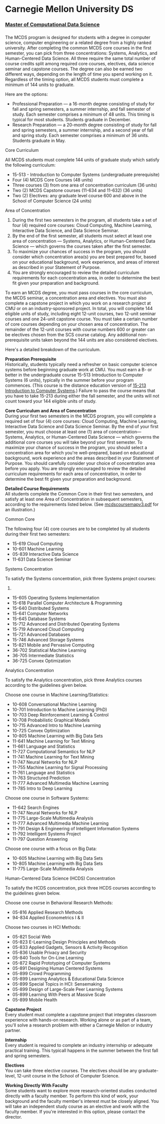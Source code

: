 # Carnegie Mellon University DS

### [Master of Computational Data Science](https://mcds.cs.cmu.edu/)

### 

The MCDS program is designed for students with a degree in computer science, computer engineering or a related degree from a highly ranked university. After completing the common MCDS core courses in the first semester, you can pick from three concentrations: Systems, Analytics, and Human-Centered Data Science. All three require the same total number of course credits split among required core courses, electives, data science seminar and capstone courses. The degree can also be earned two different ways, depending on the length of time you spend working on it. Regardless of the timing option, all MCDS students must complete a minimum of 144 units to graduate.

Here are the options:

* Professional Preparation — a 16-month degree consisting of study for fall and spring semesters, a summer internship, and fall semester of study. Each semester comprises a minimum of 48 units. This timing is typical for most students. Students graduate in December.
* Research Preparation — a 20-month degree consisting of study for fall and spring semesters, a summer internship, and a second year of fall and spring study. Each semester comprises a minimum of 36 units. Students graduate in May.

Core Curriculum

All MCDS students must complete 144 units of graduate study which satisfy the following curriculum:

* 15-513 - Introduction to Computer Systems \(undergraduate prerequisite\)
* Four \(4\) MCDS Core Courses \(48 units\)
* Three courses \(3\) from one area of concentration curriculum \(36 units\)
* Two \(2\) MCDS Capstone courses \(11-634 and 11-632\) \(36 units\)
* Two \(2\) Electives: any graduate level course 600 and above in the School of Computer Science \(24 units\)

Area of Concentration

1. During the first two semesters in the program, all students take a set of four \(4\) required core courses: Cloud Computing, Machine Learning, Interactive Data Science, and Data Science Seminar.
2. By the end of the first semester, all students must select at least one area of concentration — Systems, Analytics, or Human-Centered Data Science — which governs the courses taken after the first semester.
3. To maximize your chances of success in the program, you should consider which concentration area\(s\) you are best prepared for, based on your educational background, work experience, and  areas of interest as described in your Statement of Purpose.
4. You are strongly encouraged to review the detailed curriculum requirements for each concentration area, in order to determine the best fit given your preparation and background.

To earn an MCDS degree, you must pass courses in the core curriculum, the MCDS seminar, a concentration area and electives. You must also complete a capstone project in which you work on a research project at CMU or on an industry-sponsored project. In total, you will complete 144 eligible units of study, including eight 12-unit courses, two 12-unit seminar courses and one 24-unit capstone course. You must take a certain number of core courses depending on your chosen area of concentration. The remainder of the 12-unit courses with course numbers 600 or greater can be electives chosen from the SCS course catalog. Any additional non-prerequisite units taken beyond the 144 units are also considered electives.

Here's a detailed breakdown of the curriculum.

**Preparation Prerequisite**  
Historically, students typically need a refresher on basic computer science systems before beginning graduate work at CMU. You must earn a B- or better in the undergraduate course 15-513 Introduction to Computer Systems \(6 units\), typically in the summer before your program commences. \(This course is the distance education version of [15-213 Introduction to Computer Systems](http://www.cs.cmu.edu/~213/).\) Failure to pass the course means that you have to take 15-213 during either the fall semester, and the units will not count toward your 144 eligible units of study.

**Core Curriculum and Area of Concentration**  
During your first two semesters in the MCDS program, you will complete a required set of four \(4\) core courses: Cloud Computing, Machine Learning, Interactive Data Science and Data Science Seminar. By the end of your first semester, you must choose at least one \(1\) area of concentration— Systems, Analytics, or Human-Centered Data Science — which governs the additional core courses you will take beyond your first semester. To maximize your chance of success in the program, you should select a concentration area for which you're well-prepared, based on educational background, work experience and the areas described in your Statement of Purpose.  You should carefully consider your choice of concentration area before you apply. You are strongly encouraged to review the detailed curriculum requirements for each area of concentration, in order to determine the best fit given your preparation and background.   
  
**Detailed Course Requirements**  
All students complete the Common Core in their first two semesters, and satisfy at least one Area of Concentration in subsequent semesters, according to the requirements listed below. \(See [mcdscoursemapv3.pdf](https://mcds.cs.cmu.edu/sites/default/files/mcdscoursemapv3.pdf) for an illustration.\)

Common Core

The following four \(4\) core courses are to be completed by all students during their first two semesters:

* 15-619 Cloud Computing
* 10-601 Machine Learning
* 05-839 Interactive Data Science
* 11-631 Data Science Seminar

Systems Concentration

To satisfy the Systems concentration, pick three Systems project courses:

1. 
* 15-605 Operating Systems Implementation
* 15-618 Parallel Computer Architecture & Programming
* 15-640 Distributed Systems
* 15-641 Computer Networks
* 15-645 Database Systems
* 15-712 Advanced and Distributed Operating Systems
* 15-719 Advanced Cloud Computing
* 15-721 Advanced Databases
* 15-746 Advanced Storage Systems
* 15-821 Mobile and Pervasive Computing
* 36-702 Statistical Machine Learning
* 36-705 Intermediate Statistics
* 36-725 Convex Optimization

Analytics Concentration

To satisfy the Analytics concentration, pick three Analytics courses according to the guidelines given below.

Choose one course in Machine Learning/Statistics:

* 10-608 Conversational Machine Learning
* 10-701 Introduction to Machine Learning \(PhD\)
* 10-703 Deep Reinforcement Learning & Control
* 10-708 Probabilistic Graphical Models
* 10-715 Advanced Intro to Machine Learning
* 10-725 Convex Optimization
* 10-805 Machine Learning with Big Data Sets
* 11-641 Machine Learning for Text Mining
* 11-661 Language and Statistics
* 11-727 Computational Semantics for NLP
* 11-741 Machine Learning for Text Mining
* 11-747 Neural Networks for NLP
* 11-755 Machine Learning for Signal Processing
* 11-761 Language and Statistics
* 11-763 Structured Prediction
* 11-777 Advanced Multimedia Machine Learning
* 11-785 Intro to Deep Learning

Choose one course in Software Systems:

* 11-642 Search Engines
* 11-747 Neural Networks for NLP
* 11-775 Large-Scale Multimedia Analysis
* 11-777 Advanced Multimedia Machine Learning
* 11-791 Design & Engineering of Intelligent Information Systems
* 11-792 Intelligent Systems Project
* 11-797 Question Answering

Choose one course with a focus on Big Data:

* 10-605 Machine Learning with Big Data Sets
* 10-805 Machine Learning with Big Data Sets
* 11-775 Large-Scale Multimedia Analysis

Human-Centered Data Science \(HCDS\) Concentration

To satisfy the HCDS concentration, pick three HCDS courses according to the guidelines given below.

Choose one course in Behavioral Research Methods:

* 05-816 Applied Research Methods
* 94-834 Applied Econometrics I & II

Choose two courses in HCI Methods:

* 05-821 Social Web
* 05-823 E-Learning Design Principles and Methods
* 05-833 Applied Gadgets, Sensors & Activity Recognition
* 05-836 Usable Privacy and Security
* 05-840 Tools for On-Line Learning
* 05-872 Rapid Prototyping of Computer Systems
* 05-891 Designing Human Centered Systems
* 05-899 Crowd Programming
* 05-899 Learning Analytics & Educational Data Science
* 05-899 Special Topics in HCI: Sensemaking
* 05-899 Design of Large-Scale Peer Learning Systems
* 05-899 Learning With Peers at Massive Scale
* 05-899 Mobile Health

**Capstone Project**  
Every student must complete a capstone project that integrates  classroom experience with hands-on research. Working alone or as part of a team, you'll solve a research problem with either a Carnegie Mellon or industry partner.

**Internship**  
Every student is required to complete an industry internship or adequate practical training. This typicall happens in the summer between the first fall and spring semesters.

**Electives**  
You can take three elective courses. The electives should be any graduate-level, 12-unit course in the School of Computer Science.

**Working Directly With Faculty**  
Some students want to explore more research-oriented studies conducted directly with a faculty member. To perform this kind of work, your background and the faculty member's interest must be closely aligned. You will take an independent study course as an elective and work with the faculty member. If you're interested in this option, please contact the director.






